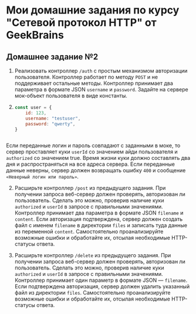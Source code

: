 # Мои домашние задания по курсу "Сетевой протокол HTTP" от GeekBrains

## Домашнее задание №2

1.  Реализовать контроллер `/auth` с простым механизмом авторизации пользователя. Контроллер работает по методу `POST` и не поддерживает остальные методы. Контроллер принимает два параметра в формате JSON `username` и `password`. Задайте на сервере мок-объект пользователя в виде константы.

1.  ```js
    const user = {
        id: 123,
        username: "testuser",
        password: "qwerty",
    }
    ```


    ```

Если переданные логин и пароль совпадают с заданными в моке, то сервер проставляет куки `userId` со значением айди пользователя и `authorized` со значением true. Время жизни куки должно составлять два дня и распространяться на все адреса сервера. Если переданные данные неверны, сервер должен возвращать ошибку `400` и сообщение `«Неверный логин или пароль»`.

2.  Расширьте контроллер `/post` из предыдущего задания. При получении запроса веб-сервер должен проверять, авторизован ли пользователь. Сделать это можно, проверив наличие куки `authorized` и `userId` в запросе с правильными значениями. Контроллер принимает два параметра в формате JSON `filename` и `content`. Если авторизация подтверждена, сервер должен создать файл с именем `filename` в директории `files` и записать туда данные из переменной `content`. Самостоятельно проанализируйте возможные ошибки и обработайте их, отсылая необходимые HTTP-статусы ответа.

3.  Расширьте контроллер `/delete` из предыдущего задания. При получении запроса веб-сервер должен проверять, авторизован ли пользователь. Сделать это можно, проверив наличие куки `authorized` и `userId` в запросе с правильными значениями. Контроллер принимает один параметр в формате JSON — `filename`. Если подтверждена авторизация, сервер должен удалить указанный файл из директории `files`. Самостоятельно проанализируйте возможные ошибки и обработайте их, отсылая необходимые HTTP-статусы ответа.

```

```
